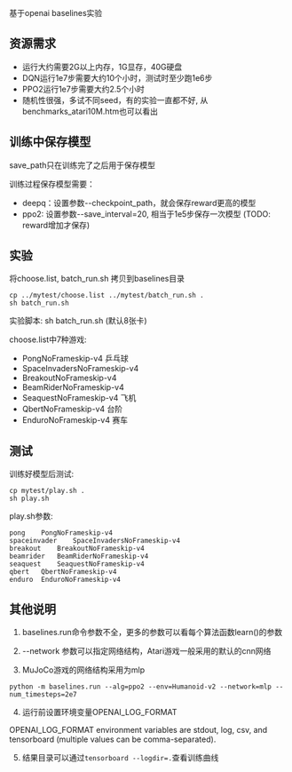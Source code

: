 
基于openai baselines实验 

## 资源需求
+ 运行大约需要2G以上内存，1G显存，40G硬盘
+ DQN运行1e7步需要大约10个小时，测试时至少跑1e6步
+ PPO2运行1e7步需要大约2.5个小时
+ 随机性很强，多试不同seed，有的实验一直都不好, 从benchmarks_atari10M.htm也可以看出

## 训练中保存模型

save_path只在训练完了之后用于保存模型

训练过程保存模型需要：
+ deepq：设置参数--checkpoint_path，就会保存reward更高的模型 
+ ppo2: 设置参数--save_interval=20, 相当于1e5步保存一次模型 (TODO: reward增加才保存)

## 实验

将choose.list, batch_run.sh 拷贝到baselines目录
```
cp ../mytest/choose.list ../mytest/batch_run.sh .
sh batch_run.sh 
```
实验脚本: sh batch_run.sh (默认8张卡)

choose.list中7种游戏:
+ PongNoFrameskip-v4    乒乓球
+ SpaceInvadersNoFrameskip-v4
+ BreakoutNoFrameskip-v4
+ BeamRiderNoFrameskip-v4
+ SeaquestNoFrameskip-v4    飞机
+ QbertNoFrameskip-v4   台阶
+ EnduroNoFrameskip-v4  赛车

## 测试

训练好模型后测试:
```
cp mytest/play.sh .
sh play.sh
```

play.sh参数:
```
pong	PongNoFrameskip-v4
spaceinvader	SpaceInvadersNoFrameskip-v4
breakout	BreakoutNoFrameskip-v4
beamrider	BeamRiderNoFrameskip-v4
seaquest	SeaquestNoFrameskip-v4
qbert	QbertNoFrameskip-v4
enduro	EnduroNoFrameskip-v4
```

## 其他说明

1) baselines.run命令参数不全，更多的参数可以看每个算法函数learn()的参数

2) --network 参数可以指定网络结构，Atari游戏一般采用的默认的cnn网络

3) MuJoCo游戏的网络结构采用为mlp
```
python -m baselines.run --alg=ppo2 --env=Humanoid-v2 --network=mlp --num_timesteps=2e7
```
4) 运行前设置环境变量OPENAI_LOG_FORMAT

OPENAI_LOG_FORMAT environment variables are stdout, log, csv, and tensorboard (multiple values can be comma-separated).

5) 结果目录可以通过`tensorboard --logdir=.`查看训练曲线

